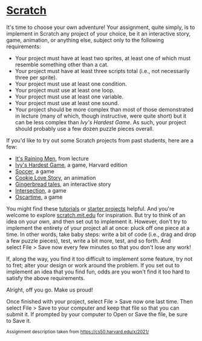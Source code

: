 [Scratch](https://cs50.harvard.edu/x/2021/psets/0/scratch/#scratch)
===================================================================

It's time to choose your own adventure! Your assignment, quite simply, is to implement in Scratch any project of your choice, be it an interactive story, game, animation, or anything else, subject only to the following requirements:

-   Your project must have at least two sprites, at least one of which must resemble something other than a cat.
-   Your project must have at least three scripts total (i.e., not necessarily three per sprite).
-   Your project must use at least one condition.
-   Your project must use at least one loop.
-   Your project must use at least one variable.
-   Your project must use at least one sound.
-   Your project should be more complex than most of those demonstrated in lecture (many of which, though instructive, were quite short) but it can be less complex than *Ivy's Hardest Game*. As such, your project should probably use a few dozen puzzle pieces overall.

If you'd like to try out some Scratch projects from past students, here are a few:

-   [It's Raining Men](https://scratch.mit.edu/projects/37412/), from lecture
-   [Ivy's Hardest Game](https://scratch.mit.edu/projects/326129587/), a game, Harvard edition
-   [Soccer](https://scratch.mit.edu/projects/37413/), a game
-   [Cookie Love Story](https://scratch.mit.edu/projects/26329196/), an animation
-   [Gingerbread tales](https://scratch.mit.edu/projects/277536784/), an interactive story
-   [Intersection](https://scratch.mit.edu/projects/75390754/), a game
-   [Oscartime](https://scratch.mit.edu/projects/277537196/), a game

You might find these [tutorials](https://scratch.mit.edu/projects/editor/?tutorial=all) or [starter projects](https://scratch.mit.edu/starter-projects) helpful. And you're welcome to explore [scratch.mit.edu](https://scratch.mit.edu/explore/projects/all) for inspiration. But try to think of an idea on your own, and then set out to implement it. However, don't try to implement the entirety of your project all at once: pluck off one piece at a time. In other words, take baby steps: write a bit of code (i.e., drag and drop a few puzzle pieces), test, write a bit more, test, and so forth. And select File > Save now every few minutes so that you don't lose any work!

If, along the way, you find it too difficult to implement some feature, try not to fret; alter your design or work around the problem. If you set out to implement an idea that you find fun, odds are you won't find it too hard to satisfy the above requirements.

Alright, off you go. Make us proud!

Once finished with your project, select File > Save now one last time. Then select File > Save to your computer and keep that file so that you can submit it. If prompted by your computer to Open or Save the file, be sure to Save it.

<sub>Assignment description taken from https://cs50.harvard.edu/x/2021/</sub>
